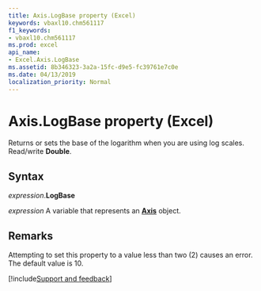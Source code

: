 ```yaml
---
title: Axis.LogBase property (Excel)
keywords: vbaxl10.chm561117
f1_keywords:
- vbaxl10.chm561117
ms.prod: excel
api_name:
- Excel.Axis.LogBase
ms.assetid: 8b346323-3a2a-15fc-d9e5-fc39761e7c0e
ms.date: 04/13/2019
localization_priority: Normal
---
```



# Axis.LogBase property (Excel)

Returns or sets the base of the logarithm when you are using log scales. Read/write **Double**.


## Syntax

_expression_.**LogBase**

_expression_ A variable that represents an **[Axis](Excel.Axis(object).md)** object.


## Remarks

Attempting to set this property to a value less than two (2) causes an error. The default value is 10.




[!include[Support and feedback](~/includes/feedback-boilerplate.md)]